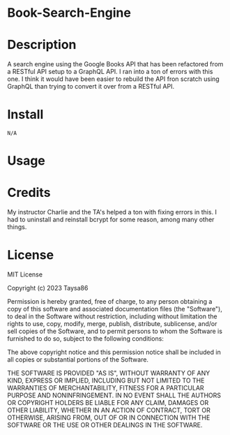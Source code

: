 # Book-Search-Engine

# Description
A search engine using the Google Books API that has been refactored from a RESTful API setup to a GraphQL API. I ran into a ton of errors with this one. I think it would have been easier to rebuild the API fron scratch using GraphQL than trying to convert it over from a RESTful API.

# Install
    N/A

# Usage


# Credits
My instructor Charlie and the TA's helped a ton with fixing errors in this. I had to uninstall and reinstall bcrypt for some reason, among many other things.
# License
MIT License

Copyright (c) 2023 Taysa86

Permission is hereby granted, free of charge, to any person obtaining a copy
of this software and associated documentation files (the "Software"), to deal
in the Software without restriction, including without limitation the rights
to use, copy, modify, merge, publish, distribute, sublicense, and/or sell
copies of the Software, and to permit persons to whom the Software is
furnished to do so, subject to the following conditions:

The above copyright notice and this permission notice shall be included in all
copies or substantial portions of the Software.

THE SOFTWARE IS PROVIDED "AS IS", WITHOUT WARRANTY OF ANY KIND, EXPRESS OR
IMPLIED, INCLUDING BUT NOT LIMITED TO THE WARRANTIES OF MERCHANTABILITY,
FITNESS FOR A PARTICULAR PURPOSE AND NONINFRINGEMENT. IN NO EVENT SHALL THE
AUTHORS OR COPYRIGHT HOLDERS BE LIABLE FOR ANY CLAIM, DAMAGES OR OTHER
LIABILITY, WHETHER IN AN ACTION OF CONTRACT, TORT OR OTHERWISE, ARISING FROM,
OUT OF OR IN CONNECTION WITH THE SOFTWARE OR THE USE OR OTHER DEALINGS IN THE
SOFTWARE.